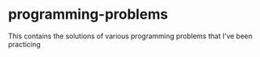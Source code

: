 # programming-problems
This contains the solutions of various programming problems that I've been practicing
